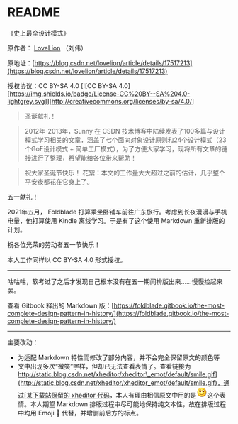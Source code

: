 # README

《史上最全设计模式》

原作者： [LoveLion](https://blog.csdn.net/LoveLion) （刘伟）

原地址：[https://blog.csdn.net/lovelion/article/details/17517213](https://blog.csdn.net/lovelion/article/details/17517213)

授权协议：CC BY-SA 4.0  [![CC BY-SA 4.0][https://img.shields.io/badge/License-CC%20BY--SA%204.0-lightgrey.svg]][http://creativecommons.org/licenses/by-sa/4.0/]

> 圣诞献礼！

> 2012年-2013年，Sunny 在 CSDN 技术博客中陆续发表了100多篇与设计模式学习相关的文章，涵盖了七个面向对象设计原则和24个设计模式（23个GoF设计模式 +  简单工厂模式），为了方便大家学习，现将所有文章的链接进行了整理，希望能给各位带来帮助！

> 祝大家圣诞节快乐！ 花絮：本文的工作量大大超过之前的估计，几乎整个平安夜都花在它身上了。

五一献礼！

2021年五月， Foldblade 打算乘坐卧铺车前往广东旅行。考虑到长夜漫漫与手机电量，他打算使用 Kindle 离线学习。于是有了这个使用 Markdown 重新排版的计划。

祝各位光荣的劳动者五一节快乐！

本人工作同样以 CC BY-SA 4.0 形式授权。

---

咕咕咕，软考过了之后才发现自己根本没有在五一期间排版出来……慢慢捡起来罢。

查看 Gitbook 释出的 Markdown 版：[https://foldblade.gitbook.io/the-most-complete-design-pattern-in-history/](https://foldblade.gitbook.io/the-most-complete-design-pattern-in-history/)

---

主要改动：

* 为适配 Markdown 特性而修改了部分内容，并不会完全保留原文的颜色等
* 文中出现多次“微笑”字样，但却已无法查看表情了。查看链接为 [http://static.blog.csdn.net/xheditor/xheditor\_emot/default/smile.gif](http://static.blog.csdn.net/xheditor/xheditor_emot/default/smile.gif)，通过[某下载站保留的 xheditor 代码](http://www.downcc.com/soft/21720.html)，本人有理由相信原文中用的是![](.gitbook/assets/smile.gif)这个表情。本人期望 Markdown 排版过程中尽可能地保持纯文本性，故在排版过程中均用 Emoji 🙂 代替，并增删前后方的标点。

